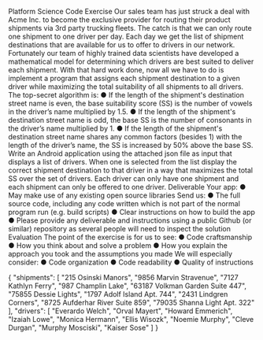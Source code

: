 Platform Science Code Exercise
Our sales team has just struck a deal with Acme Inc. to become the exclusive provider for
routing their product shipments via 3rd party trucking fleets. The catch is that we can only route
one shipment to one driver per day.
Each day we get the list of shipment destinations that are available for us to offer to drivers in
our network. Fortunately our team of highly trained data scientists have developed a
mathematical model for determining which drivers are best suited to deliver each shipment.
With that hard work done, now all we have to do is implement a program that assigns each
shipment destination to a given driver while maximizing the total suitability of all shipments to
all drivers.
The top-secret algorithm is:
● If the length of the shipment's destination street name is even, the base suitability score
(SS) is the number of vowels in the driver’s name multiplied by 1.5.
● If the length of the shipment's destination street name is odd, the base SS is the number
of consonants in the driver’s name multiplied by 1.
● If the length of the shipment's destination street name shares any common factors
(besides 1) with the length of the driver’s name, the SS is increased by 50% above the
base SS.
Write an Android application using the attached json file as input that displays a list of drivers.
When one is selected from the list display the correct shipment destination to that driver in a
way that maximizes the total SS over the set of drivers. Each driver can only have one shipment
and each shipment can only be offered to one driver.
Deliverable
Your app:
● May make use of any existing open source libraries
Send us:
● The full source code, including any code written which is not part of the normal program
run (e.g. build scripts)
● Clear instructions on how to build the app
● Please provide any deliverable and instructions using a public Github (or similar)
repository as several people will need to inspect the solution
Evaluation
The point of the exercise is for us to see:
● Code craftsmanship
● How you think about and solve a problem
● How you explain the approach you took and the assumptions you made
We will especially consider:
● Code organization
● Code readability
● Quality of instructions

{
"shipments": [
"215 Osinski Manors",
"9856 Marvin Stravenue",
"7127 Kathlyn Ferry",
"987 Champlin Lake",
"63187 Volkman Garden Suite 447",
"75855 Dessie Lights",
"1797 Adolf Island Apt. 744",
"2431 Lindgren Corners",
"8725 Aufderhar River Suite 859",
"79035 Shanna Light Apt. 322"
],
"drivers": [
"Everardo Welch",
"Orval Mayert",
"Howard Emmerich",
"Izaiah Lowe",
"Monica Hermann",
"Ellis Wisozk",
"Noemie Murphy",
"Cleve Durgan",
"Murphy Mosciski",
"Kaiser Sose"
]
}